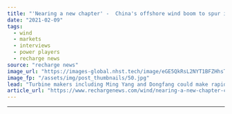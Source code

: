 ```yaml
---
title: "'Nearing a new chapter' -  China's offshore wind boom to spur internationalisation of OEMs"
date: "2021-02-09"
tags: 
  - wind
  - markets
  - interviews
  - power players
  - recharge news
source: "recharge news"
image_url: "https://images-global.nhst.tech/image/eGE5QkRsL2NYT1BFZHhsTnJsQ1RKZUhhWjZlaU5kN1ZXVWV0YUVZWlNBST0=/nhst/binary/b1638625792ca3d8216e4b14c5418a9a"
image_fp: "/assets/img/post_thumbnails/50.jpg"
lead: "Turbine makers including Ming Yang and Dongfang could make rapid inroads into European plays, armed with 10MW-plus models, says head of World Forum Offshore Wind"
article_url: "https://www.rechargenews.com/wind/nearing-a-new-chapter-chinas-offshore-wind-boom-to-spur-internationalisation-of-oems/2-1-959537"
---
```


---
